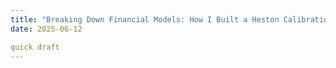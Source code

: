 ```yaml
---
title: "Breaking Down Financial Models: How I Built a Heston Calibration Engine"
date: 2025-06-12

quick draft
---
```


